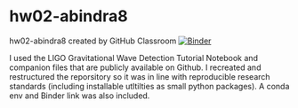 # hw02-abindra8
hw02-abindra8 created by GitHub Classroom
[![Binder](https://mybinder.org/badge_logo.svg)](https://mybinder.org/v2/gh/UCB-stat-159-s23/hw02-abindra8/HEAD)

I used the LIGO Gravitational Wave Detection Tutorial Notebook and companion files that are publicly available on Github. I recreated and restructured the reporsitory so it was in line with reproducible research standards (including installable utltilties as small python packages). A conda env and Binder link was also included. 
 
